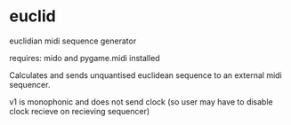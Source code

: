 # euclid
euclidian midi sequence generator

requires: mido and pygame.midi installed

Calculates and sends unquantised euclidean sequence to an external midi sequencer.

v1 is monophonic and does not send clock (so user may have to disable clock recieve on recieving sequencer)


